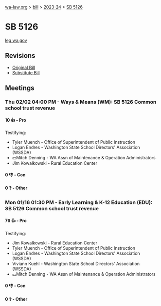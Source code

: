 [wa-law.org](/) > [bill](/bill/) > [2023-24](/bill/2023-24/) > [SB 5126](/bill/2023-24/sb/5126/)

# SB 5126
[leg.wa.gov](https://app.leg.wa.gov/billsummary?BillNumber=5126&Year=2023&Initiative=false)

## Revisions
* [Original Bill](1/)
* [Substitute Bill](S/)

## Meetings
### Thu 02/02 04:00 PM - Ways & Means (WM): SB 5126 Common school trust revenue
#### 10 👍 - Pro
Testifying:
* Tyler Muench - Office of Superintendent of Public Instruction
* Logan Endres - Washington State School Directors' Association (WSSDA)
* 💵Mitch Denning - WA Assn of Maintenance & Operation Administrators
* Jim Kowalkowski - Rural Education Center

#### 0 👎 - Con

#### 0 ❓ - Other

### Mon 01/16 01:30 PM - Early Learning & K-12 Education (EDU): SB 5126 Common school trust revenue
#### 76 👍 - Pro
Testifying:
* Jim Kowalkowski - Rural Education Center
* Tyler Muench - Office of Superintendent of Public Instruction
* Logan Endres - Washington State School Directors' Association (WSSDA)
* Viviann Kuehl - Washington State School Directors' Association (WSSDA)
* 💵Mitch Denning - WA Assn of Maintenance & Operation Administrators

#### 0 👎 - Con

#### 0 ❓ - Other
